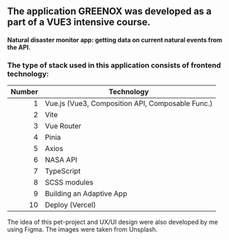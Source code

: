 ## The application GREENOX was developed as a part of a VUE3 intensive course.

#### Natural disaster monitor app: getting data on current natural events from the API.


### The type of stack used in this application consists of frontend technology:

| Number |                  Technology                      |
|-------:|--------------------------------------------------|
|       1| Vue.js (Vue3, Composition API, Composable Func.) |
|       2| Vite                                             |
|       3| Vue Router                                       |
|       4| Pinia                                            |
|       5| Axios                                            |
|       6| NASA API                                         |
|       7| TypeScript                                       |
|       8| SCSS modules                                     |
|       9| Building an Adaptive App                         |
|      10| Deploy (Vercel)                                  |

The idea of this pet-project and UX/UI design were also developed by me using Figma.
The images were taken from Unsplash.
